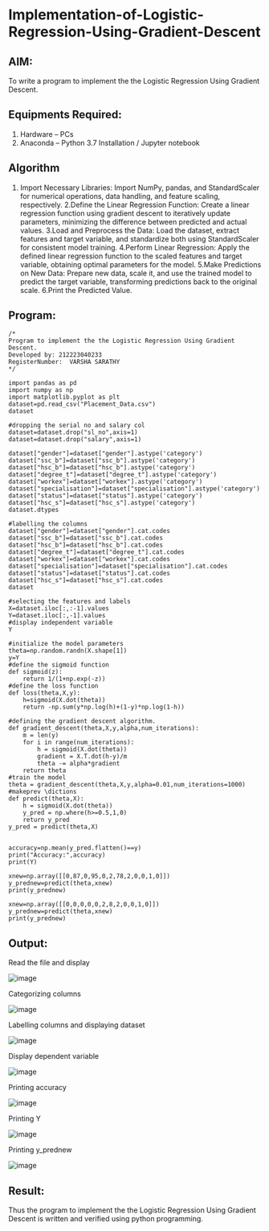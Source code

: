 # Implementation-of-Logistic-Regression-Using-Gradient-Descent

## AIM:
To write a program to implement the the Logistic Regression Using Gradient Descent.

## Equipments Required:
1. Hardware – PCs
2. Anaconda – Python 3.7 Installation / Jupyter notebook

## Algorithm
1. Import Necessary Libraries: Import NumPy, pandas, and StandardScaler for numerical operations, data handling, and feature scaling, respectively.
2.Define the Linear Regression Function: Create a linear regression function using gradient descent to iteratively update parameters, minimizing the difference between predicted and actual values.
3.Load and Preprocess the Data: Load the dataset, extract features and target variable, and standardize both using StandardScaler for consistent model training.
4.Perform Linear Regression: Apply the defined linear regression function to the scaled features and target variable, obtaining optimal parameters for the model.
5.Make Predictions on New Data: Prepare new data, scale it, and use the trained model to predict the target variable, transforming predictions back to the original scale.
6.Print the Predicted Value.

## Program:
```
/*
Program to implement the the Logistic Regression Using Gradient Descent.
Developed by: 212223040233
RegisterNumber:  VARSHA SARATHY
*/

import pandas as pd
import numpy as np
import matplotlib.pyplot as plt
dataset=pd.read_csv("Placement_Data.csv")
dataset

#dropping the serial no and salary col
dataset=dataset.drop("sl_no",axis=1)
dataset=dataset.drop("salary",axis=1)

dataset["gender"]=dataset["gender"].astype('category')
dataset["ssc_b"]=dataset["ssc_b"].astype('category')
dataset["hsc_b"]=dataset["hsc_b"].astype('category')
dataset["degree_t"]=dataset["degree_t"].astype('category')
dataset["workex"]=dataset["workex"].astype('category')
dataset["specialisation"]=dataset["specialisation"].astype('category')
dataset["status"]=dataset["status"].astype('category')
dataset["hsc_s"]=dataset["hsc_s"].astype('category')
dataset.dtypes

#labelling the columns
dataset["gender"]=dataset["gender"].cat.codes
dataset["ssc_b"]=dataset["ssc_b"].cat.codes
dataset["hsc_b"]=dataset["hsc_b"].cat.codes
dataset["degree_t"]=dataset["degree_t"].cat.codes
dataset["workex"]=dataset["workex"].cat.codes
dataset["specialisation"]=dataset["specialisation"].cat.codes
dataset["status"]=dataset["status"].cat.codes
dataset["hsc_s"]=dataset["hsc_s"].cat.codes
dataset

#selecting the features and labels
X=dataset.iloc[:,:-1].values
Y=dataset.iloc[:,-1].values
#display independent variable
Y

#initialize the model parameters
theta=np.random.randn(X.shape[1])
y=Y
#define the sigmoid function
def sigmoid(z):
    return 1/(1+np.exp(-z))
#define the loss function
def loss(theta,X,y):
    h=sigmoid(X.dot(theta))
    return -np.sum(y*np.log(h)+(1-y)*np.log(1-h))

#defining the gradient descent algorithm.
def gradient_descent(theta,X,y,alpha,num_iterations):
    m = len(y)
    for i in range(num_iterations):
        h = sigmoid(X.dot(theta))
        gradient = X.T.dot(h-y)/m
        theta -= alpha*gradient
    return theta
#train the model
theta = gradient_descent(theta,X,y,alpha=0.01,num_iterations=1000)
#makeprev \dictions
def predict(theta,X):
    h = sigmoid(X.dot(theta))
    y_pred = np.where(h>=0.5,1,0)
    return y_pred
y_pred = predict(theta,X)


accuracy=np.mean(y_pred.flatten()==y)
print("Accuracy:",accuracy)
print(Y)

xnew=np.array([[0,87,0,95,0,2,78,2,0,0,1,0]])
y_prednew=predict(theta,xnew)
print(y_prednew)

xnew=np.array([[0,0,0,0,0,2,8,2,0,0,1,0]])
y_prednew=predict(theta,xnew)
print(y_prednew)
```

## Output:

Read the file and display

![image](https://github.com/user-attachments/assets/0134fda2-50c2-411a-aa90-77a9dd6fad75)

Categorizing columns

![image](https://github.com/user-attachments/assets/c9acd8d0-8bbf-483c-a73d-e8a4f8b6b2e1)

Labelling columns and displaying dataset


![image](https://github.com/user-attachments/assets/d4f7e1ee-f7c0-48da-b10b-9f40549106c3)

Display dependent variable

![image](https://github.com/user-attachments/assets/c7557559-1fbe-48f8-a417-1fd50aadcde1)

Printing accuracy

![image](https://github.com/user-attachments/assets/96768744-1962-42a5-b669-68b68e704849)

Printing Y

![image](https://github.com/user-attachments/assets/eaadea27-6431-43ef-8c54-1a7d2d9c9cb2)

Printing y_prednew

![image](https://github.com/user-attachments/assets/9a1acc99-7ce7-4926-98e3-c37fe11c74c5)


## Result:
Thus the program to implement the the Logistic Regression Using Gradient Descent is written and verified using python programming.

